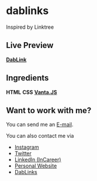# dablinks
Inspired by Linktree

## Live Preview
[**DabLink**](http://www.dabazofficial.com/)

## Ingredients
**HTML**
**CSS**
[**Vanta.JS**](https://www.vantajs.com/)

## Want to work with me?

You can send me an [E-mail](mailto:dieboldhan123@gmail.com).

You can also contact me via 
- [Instagram](https://www.instagram.com/dabaz_luvs_hot_girls/)
- [Twitter](https://twitter.com/dab_az/)
- [LinkedIn (InCareer)](https://www.linkedin.cn/incareer/in/diebold-dai-816814177)
- [Personal Website](https://dabaz.vercel.app)
- [DabLinks](http://dabazofficial.com)
